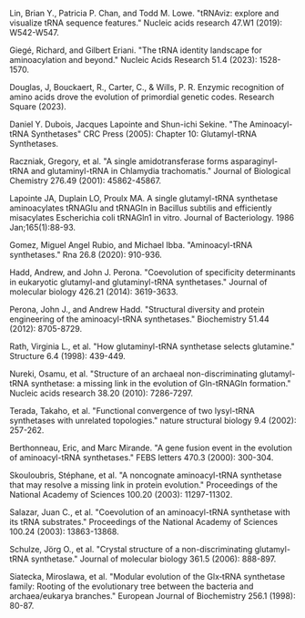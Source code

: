 
Lin, Brian Y., Patricia P. Chan, and Todd M. Lowe. "tRNAviz: explore and visualize tRNA sequence features." Nucleic acids research 47.W1 (2019): W542-W547.

Giegé, Richard, and Gilbert Eriani. "The tRNA identity landscape for aminoacylation and beyond." Nucleic Acids Research 51.4 (2023): 1528-1570.


Douglas, J, Bouckaert, R., Carter, C., & Wills, P. R. Enzymic recognition of amino acids drove the evolution of primordial genetic codes. Research Square (2023).






Daniel Y. Dubois, Jacques Lapointe and Shun-ichi Sekine. "The Aminoacyl-tRNA Synthetases" CRC Press (2005): Chapter 10: Glutamyl-tRNA Synthetases.



Raczniak, Gregory, et al. "A single amidotransferase forms asparaginyl-tRNA and glutaminyl-tRNA in Chlamydia trachomatis." Journal of Biological Chemistry 276.49 (2001): 45862-45867.




Lapointe JA, Duplain LO, Proulx MA. A single glutamyl-tRNA synthetase aminoacylates tRNAGlu and tRNAGln in Bacillus subtilis and efficiently misacylates Escherichia coli tRNAGln1 in vitro. Journal of Bacteriology. 1986 Jan;165(1):88-93.



Gomez, Miguel Angel Rubio, and Michael Ibba. "Aminoacyl-tRNA synthetases." Rna 26.8 (2020): 910-936.



Hadd, Andrew, and John J. Perona. "Coevolution of specificity determinants in eukaryotic glutamyl-and glutaminyl-tRNA synthetases." Journal of molecular biology 426.21 (2014): 3619-3633.




Perona, John J., and Andrew Hadd. "Structural diversity and protein engineering of the aminoacyl-tRNA synthetases." Biochemistry 51.44 (2012): 8705-8729.




Rath, Virginia L., et al. "How glutaminyl-tRNA synthetase selects glutamine." Structure 6.4 (1998): 439-449.



Nureki, Osamu, et al. "Structure of an archaeal non-discriminating glutamyl-tRNA synthetase: a missing link in the evolution of Gln-tRNAGln formation." Nucleic acids research 38.20 (2010): 7286-7297.



Terada, Takaho, et al. "Functional convergence of two lysyl-tRNA synthetases with unrelated topologies." nature structural biology 9.4 (2002): 257-262.





Berthonneau, Eric, and Marc Mirande. "A gene fusion event in the evolution of aminoacyl-tRNA synthetases." FEBS letters 470.3 (2000): 300-304.



Skouloubris, Stéphane, et al. "A noncognate aminoacyl-tRNA synthetase that may resolve a missing link in protein evolution." Proceedings of the National Academy of Sciences 100.20 (2003): 11297-11302.




Salazar, Juan C., et al. "Coevolution of an aminoacyl-tRNA synthetase with its tRNA substrates." Proceedings of the National Academy of Sciences 100.24 (2003): 13863-13868.



Schulze, Jörg O., et al. "Crystal structure of a non-discriminating glutamyl-tRNA synthetase." Journal of molecular biology 361.5 (2006): 888-897.




Siatecka, Miroslawa, et al. "Modular evolution of the Glx‐tRNA synthetase family: Rooting of the evolutionary tree between the bacteria and archaea/eukarya branches." European Journal of Biochemistry 256.1 (1998): 80-87.



